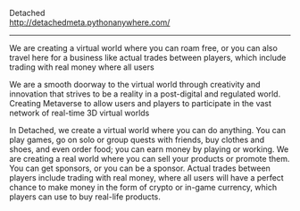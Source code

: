 Detached                                                               
http://detachedmeta.pythonanywhere.com/

---------------------
We are creating a virtual world where you can roam free, or you can also travel here for a business like actual trades between players, which include trading with real money where all users

We are a smooth doorway to the virtual world through creativity and innovation that strives to be a reality in a post-digital and regulated world. Creating Metaverse to allow users and players to participate in the vast network of real-time 3D virtual worlds

In Detached, we create a virtual world where you can do anything. You can play games, go on solo or group quests with friends, buy clothes and shoes, and even order food; you can earn money by playing or working. We are creating a real world where you can sell your products or promote them. You can get sponsors, or you can be a sponsor. Actual trades between players include trading with real money, where all users will have a perfect chance to make money in the form of crypto or in-game currency, which players can use to buy real-life products.
